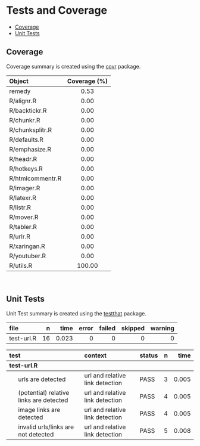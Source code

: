 Tests and Coverage
================

-   [Coverage](#coverage)
-   [Unit Tests](#unit-tests)

Coverage
--------

Coverage summary is created using the [covr](https://github.com/r-lib/covr) package.

<table class="table table-striped" style="margin-left: auto; margin-right: auto;">
<thead>
<tr>
<th style="text-align:left;">
Object
</th>
<th style="text-align:center;">
Coverage (%)
</th>
</tr>
</thead>
<tbody>
<tr>
<td style="text-align:left;">
remedy
</td>
<td style="text-align:center;">
0.53
</td>
</tr>
<tr>
<td style="text-align:left;">
R/alignr.R
</td>
<td style="text-align:center;">
0.00
</td>
</tr>
<tr>
<td style="text-align:left;">
R/backtickr.R
</td>
<td style="text-align:center;">
0.00
</td>
</tr>
<tr>
<td style="text-align:left;">
R/chunkr.R
</td>
<td style="text-align:center;">
0.00
</td>
</tr>
<tr>
<td style="text-align:left;">
R/chunksplitr.R
</td>
<td style="text-align:center;">
0.00
</td>
</tr>
<tr>
<td style="text-align:left;">
R/defaults.R
</td>
<td style="text-align:center;">
0.00
</td>
</tr>
<tr>
<td style="text-align:left;">
R/emphasize.R
</td>
<td style="text-align:center;">
0.00
</td>
</tr>
<tr>
<td style="text-align:left;">
R/headr.R
</td>
<td style="text-align:center;">
0.00
</td>
</tr>
<tr>
<td style="text-align:left;">
R/hotkeys.R
</td>
<td style="text-align:center;">
0.00
</td>
</tr>
<tr>
<td style="text-align:left;">
R/htmlcommentr.R
</td>
<td style="text-align:center;">
0.00
</td>
</tr>
<tr>
<td style="text-align:left;">
R/imager.R
</td>
<td style="text-align:center;">
0.00
</td>
</tr>
<tr>
<td style="text-align:left;">
R/latexr.R
</td>
<td style="text-align:center;">
0.00
</td>
</tr>
<tr>
<td style="text-align:left;">
R/listr.R
</td>
<td style="text-align:center;">
0.00
</td>
</tr>
<tr>
<td style="text-align:left;">
R/mover.R
</td>
<td style="text-align:center;">
0.00
</td>
</tr>
<tr>
<td style="text-align:left;">
R/tabler.R
</td>
<td style="text-align:center;">
0.00
</td>
</tr>
<tr>
<td style="text-align:left;">
R/urlr.R
</td>
<td style="text-align:center;">
0.00
</td>
</tr>
<tr>
<td style="text-align:left;">
R/xaringan.R
</td>
<td style="text-align:center;">
0.00
</td>
</tr>
<tr>
<td style="text-align:left;">
R/youtuber.R
</td>
<td style="text-align:center;">
0.00
</td>
</tr>
<tr>
<td style="text-align:left;">
R/utils.R
</td>
<td style="text-align:center;">
100.00
</td>
</tr>
</tbody>
</table>
<br>

Unit Tests
----------

Unit Test summary is created using the [testthat](https://github.com/r-lib/testthat) package.

<table class="table table-striped" style="width: auto !important; margin-left: auto; margin-right: auto;">
<thead>
<tr>
<th style="text-align:left;">
file
</th>
<th style="text-align:right;">
n
</th>
<th style="text-align:right;">
time
</th>
<th style="text-align:right;">
error
</th>
<th style="text-align:right;">
failed
</th>
<th style="text-align:right;">
skipped
</th>
<th style="text-align:right;">
warning
</th>
</tr>
</thead>
<tbody>
<tr>
<td style="text-align:left;">
test-url.R
</td>
<td style="text-align:right;">
16
</td>
<td style="text-align:right;">
0.023
</td>
<td style="text-align:right;">
0
</td>
<td style="text-align:right;">
0
</td>
<td style="text-align:right;">
0
</td>
<td style="text-align:right;">
0
</td>
</tr>
</tbody>
</table>
<table class="table table-striped" style="width: auto !important; margin-left: auto; margin-right: auto;">
<thead>
<tr>
<th style="text-align:left;">
test
</th>
<th style="text-align:left;">
context
</th>
<th style="text-align:left;">
status
</th>
<th style="text-align:right;">
n
</th>
<th style="text-align:right;">
time
</th>
</tr>
</thead>
<tbody>
<tr grouplength="4">
<td colspan="5" style="border-bottom: 1px solid;">
<strong>test-url.R</strong>
</td>
</tr>
<tr>
<td style="text-align:left; padding-left: 2em;" indentlevel="1">
urls are detected
</td>
<td style="text-align:left;">
url and relative link detection
</td>
<td style="text-align:left;">
PASS
</td>
<td style="text-align:right;">
3
</td>
<td style="text-align:right;">
0.005
</td>
</tr>
<tr>
<td style="text-align:left; padding-left: 2em;" indentlevel="1">
(potential) relative links are detected
</td>
<td style="text-align:left;">
url and relative link detection
</td>
<td style="text-align:left;">
PASS
</td>
<td style="text-align:right;">
4
</td>
<td style="text-align:right;">
0.005
</td>
</tr>
<tr>
<td style="text-align:left; padding-left: 2em;" indentlevel="1">
image links are detected
</td>
<td style="text-align:left;">
url and relative link detection
</td>
<td style="text-align:left;">
PASS
</td>
<td style="text-align:right;">
4
</td>
<td style="text-align:right;">
0.005
</td>
</tr>
<tr>
<td style="text-align:left; padding-left: 2em;" indentlevel="1">
invalid urls/links are not detected
</td>
<td style="text-align:left;">
url and relative link detection
</td>
<td style="text-align:left;">
PASS
</td>
<td style="text-align:right;">
5
</td>
<td style="text-align:right;">
0.008
</td>
</tr>
</tbody>
</table>
